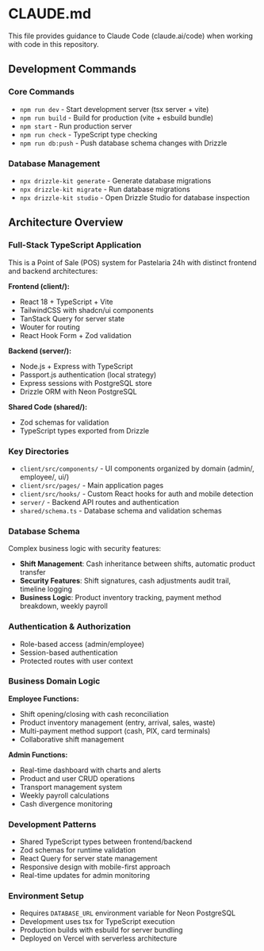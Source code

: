 # CLAUDE.md

This file provides guidance to Claude Code (claude.ai/code) when working with code in this repository.

## Development Commands

### Core Commands
- `npm run dev` - Start development server (tsx server + vite)
- `npm run build` - Build for production (vite + esbuild bundle)
- `npm start` - Run production server
- `npm run check` - TypeScript type checking
- `npm run db:push` - Push database schema changes with Drizzle

### Database Management
- `npx drizzle-kit generate` - Generate database migrations
- `npx drizzle-kit migrate` - Run database migrations
- `npx drizzle-kit studio` - Open Drizzle Studio for database inspection

## Architecture Overview

### Full-Stack TypeScript Application
This is a Point of Sale (POS) system for Pastelaria 24h with distinct frontend and backend architectures:

**Frontend (client/):**
- React 18 + TypeScript + Vite
- TailwindCSS with shadcn/ui components
- TanStack Query for server state
- Wouter for routing
- React Hook Form + Zod validation

**Backend (server/):**
- Node.js + Express with TypeScript
- Passport.js authentication (local strategy)
- Express sessions with PostgreSQL store
- Drizzle ORM with Neon PostgreSQL

**Shared Code (shared/):**
- Zod schemas for validation
- TypeScript types exported from Drizzle

### Key Directories
- `client/src/components/` - UI components organized by domain (admin/, employee/, ui/)
- `client/src/pages/` - Main application pages
- `client/src/hooks/` - Custom React hooks for auth and mobile detection
- `server/` - Backend API routes and authentication
- `shared/schema.ts` - Database schema and validation schemas

### Database Schema
Complex business logic with security features:
- **Shift Management**: Cash inheritance between shifts, automatic product transfer
- **Security Features**: Shift signatures, cash adjustments audit trail, timeline logging
- **Business Logic**: Product inventory tracking, payment method breakdown, weekly payroll

### Authentication & Authorization
- Role-based access (admin/employee)
- Session-based authentication
- Protected routes with user context

### Business Domain Logic

**Employee Functions:**
- Shift opening/closing with cash reconciliation
- Product inventory management (entry, arrival, sales, waste)
- Multi-payment method support (cash, PIX, card terminals)
- Collaborative shift management

**Admin Functions:**
- Real-time dashboard with charts and alerts
- Product and user CRUD operations
- Transport management system
- Weekly payroll calculations
- Cash divergence monitoring

### Development Patterns
- Shared TypeScript types between frontend/backend
- Zod schemas for runtime validation
- React Query for server state management
- Responsive design with mobile-first approach
- Real-time updates for admin monitoring

### Environment Setup
- Requires `DATABASE_URL` environment variable for Neon PostgreSQL
- Development uses tsx for TypeScript execution
- Production builds with esbuild for server bundling
- Deployed on Vercel with serverless architecture